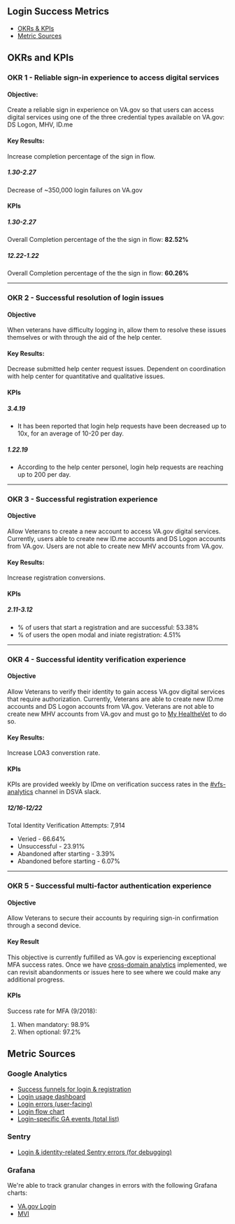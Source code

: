 ## Login Success Metrics
- [OKRs & KPIs](#okrs-and-kpis)
- [Metric Sources](#metric-sources)

## OKRs and KPIs
### OKR 1 - Reliable sign-in experience to access digital services
#### Objective:
Create a reliable sign in experience on VA.gov so that users can access digital services using one of the three credential types available on VA.gov: DS Logon, MHV, ID.me

#### Key Results: 
Increase completion percentage of the sign in flow.

##### 1.30-2.27
Decrease of ~350,000 login failures on VA.gov

#### KPIs 
##### 1.30-2.27
Overall Completion percentage of the the sign in flow: **82.52%**
##### 12.22-1.22
Overall Completion percentage of the the sign in flow: **60.26%**

---

### OKR 2 -  Successful resolution of login issues
#### Objective
When veterans have difficulty logging in, allow them to resolve these issues themselves or with through the aid of the help center.

#### Key Results: 
Decrease submitted help center request issues. Dependent on coordination with help center for quantitative and qualitative issues.

#### KPIs
##### 3.4.19
- It has been reported that login help requests have been decreased up to 10x, for an average of 10-20 per day.

##### 1.22.19
- According to the help center personel, login help requests are reaching up to 200 per day.

---

### OKR 3 - Successful registration experience
#### Objective
Allow Veterans to create a new account to access VA.gov digital services. Currently, users able to create new ID.me accounts and DS Logon accounts from VA.gov. Users are not able to create new MHV accounts from VA.gov.

#### Key Results: 
Increase registration conversions.

#### KPIs 
##### 2.11-3.12
- % of users that start a registration and are successful: 53.38% 
- % of users the open modal and iniate registration: 4.51%


---

### OKR 4 - Successful identity verification experience
#### Objective
Allow Veterans to verify their identity to gain access VA.gov digital services that require authorization. Currently, Veterans are able to create new ID.me accounts and DS Logon accounts from VA.gov. Veterans are not able to create new MHV accounts from VA.gov and must go to [My HealtheVet](https://www.myhealth.va.gov/mhv-portal-web/home) to do so.

#### Key Results:
Increase LOA3 converstion rate.

#### KPIs 
KPIs are provided weekly by IDme on verification success rates in the [#vfs-analytics](https://dsva.slack.com/channels/vfs-analytics) channel in DSVA slack. 

##### 12/16-12/22
Total Identity Verification Attempts: 7,914
- Veried - 66.64%
- Unsuccessful - 23.91%
- Abandoned after starting - 3.39%
- Abandoned before starting - 6.07%

---

### OKR 5 - Successful multi-factor authentication experience
#### Objective
Allow Veterans to secure their accounts by requiring sign-in confirmation through a second device. 

#### Key Result
This objective is currently fulfilled as VA.gov is experiencing exceptional MFA success rates. Once we have [cross-domain analytics]() implemented, we can revisit abandonments or issues here to see where we could make any additional progress.

#### KPIs
Success rate for MFA (9/2018):
1. When mandatory: 98.9%
2. When optional: 97.2%

## Metric Sources
### Google Analytics
- [Success funnels for login & registration](https://analytics.google.com/analytics/web/?authuser=0#/my-reports/U_bnaGd1QdWQwS0e-J0pOQ/a50123418w177519031p184624291/_u.dateOption=last30days&_r.tabId=81/)
- [Login usage dashboard](https://analytics.google.com/analytics/web/#/report/visitors-overview/a50123418w177519031p184624291/_u.dateOption=last30days&_.useg=userlSoCJs-8RzS8ITs0kUtVPA,userm6kH3yFDRuS28OYZ55HxFA&overview-graphOptions.primaryConcept=analytics.totalVisitors/)
- [Login errors (user-facing)](https://analytics.google.com/analytics/web/?authuser=0#/report/content-event-events/a50123418w177519031p184624291/_u.dateOption=last7days&_.useg=builtin1&explorer-segmentExplorer.segmentId=analytics.eventLabel&_r.drilldown=analytics.eventCategory:Sign-on&explorer-table.plotKeys=%5B%5B%22login-error-user-fetch%22%5D%5D&explorer-table.rowCount=10&explorer-table.filter=login-error&explorer-table-dataTable.sortColumnName=analytics.totalEvents&explorer-table-dataTable.sortDescending=true/)
- [Login flow chart](https://github.com/department-of-veterans-affairs/va.gov-team/blob/master/products/identity-personalization/login/analytics/logingaflowchart.md)
- [Login-specific GA events (total list)](https://analytics.google.com/analytics/web/#/report/content-event-events/a50123418w177519031p184624291/_u.dateOption=last30days&explorer-table.plotKeys=%5B%5D&_r.drilldown=analytics.eventCategory:Sign-on,analytics.eventAction:Login%20-%20vagovprod/)


### Sentry
- [Login & identity-related Sentry errors (for debugging)](http://sentry.vetsgov-internal/vets-gov/platform-api-production/?query=is%3Aunresolved+assigned%3Ame)

### Grafana
We're able to track granular changes in errors with the following Grafana charts:
- [VA.gov Login](http://grafana.vetsgov-internal/dashboard/db/site-authentication?orgId=1&from=1548694141953&to=1549903741953)
- [MVI](http://grafana.vetsgov-internal/dashboard/db/mvi?orgId=1&from=1548565200000&to=1549904130110)

